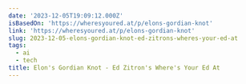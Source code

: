 ```yaml
---
date: '2023-12-05T19:09:12.000Z'
isBasedOn: 'https://wheresyoured.at/p/elons-gordian-knot'
link: 'https://wheresyoured.at/p/elons-gordian-knot'
slug: 2023-12-05-elons-gordian-knot-ed-zitrons-wheres-your-ed-at
tags:
  - ai
  - tech
title: Elon's Gordian Knot - Ed Zitron's Where's Your Ed At
---
```


